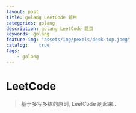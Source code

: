 ```yaml
---
layout: post
title: golang LeetCode 题目
categories: golang
description: golang LeetCode 题目
keywords: golang
feature-img: "assets/img/pexels/desk-top.jpeg"
catalog:    true
tags:
    - golang
---
```


# LeetCode

> 基于多写多练的原则, LeetCode 刷起来..





